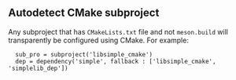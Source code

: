 ## Autodetect CMake subproject

Any subproject that has `CMakeLists.txt` file and not `meson.build` will
transparently be configured using CMake. For example:
```meson
  sub_pro = subproject('libsimple_cmake')
  dep = dependency('simple', fallback : ['libsimple_cmake', 'simplelib_dep'])
```
